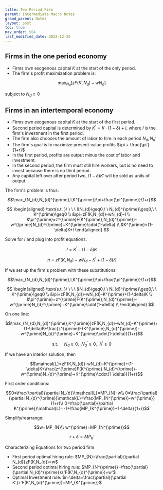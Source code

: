 ```yaml
---
title: Two Period Firm
parent: Intermediate Macro Notes
grand_parent: Notes
layout: post
toc: true
nav_order: 504
last_modified_date: 2022-12-30
---
```



<!--
Consumers in an intertemporal endowment economy

$$\max_{c,c'}u(c)+\beta u(c')$$

subject to:

$$c\geq0,c'\geq0\\
c+\frac{c'}{1+r}\leq y+\frac{y'}{1+r}+\left(-T-\frac{T^{\prime}}{1+r}\right)$$

Characterizing equations:

Intertemporal Euler condition $$MRS_{cc'}=(1+r)$$

Consumers in an intertemporal economy, with labor leisure

\max_{c,c',l,l'}u(c,l)+\beta u(c',l')c\geq0,c'\geq0,h\geq l\geq0,h\geq l'\geq0c+\frac{c'}{1+r}\leq w(h-l)+\frac{w^{\prime}(h^{\prime}-l^{\prime})}{1+r}+\left(-T-\frac{T^{\prime}}{1+r}\right)

Or if we include labor explicitly\max_{c,c',l,l',N_{s},N_{s}^{\prime}}u(c,l)+\beta u(c',l')c\geq0,c'\geq0,l\geq0,l'\geq0,N_{s}\geq0,N_{s}^{\prime}\geq0c+\frac{c'}{1+r}\leq w(h-l)+\frac{w^{\prime}(h^{\prime}-l^{\prime})}{1+r}+\left(-T-\frac{T^{\prime}}{1+r}\right)N_{s}=h-lN_{s}^{\prime}=h-l^{\prime}

Characterizing equations

- Intertemporal Euler conditionMRS_{cc'}=(1+r)

- Intratemporal Euler conditionsMRS_{lc}=wMRS_{l'c'}=w

- Budgetc+\frac{c'}{1+r}=w(h-l)+\frac{w^{\prime}(h^{\prime}-l^{\prime})}{1+r}+\left(-T-\frac{T^{\prime}}{1+r}\right)

Quick Note about utility across time:

2 period version isU(c,c',l,l')=u(c,l)+\beta u(c',l')

Infinite period version is typically written

U(c_{0},c_{1},...,l_{0},l_{1},...)=\sum_{t=0}^{\infty}\beta^{t}u(c_{t},l_{t})

Note that this is “exponential” time preferences, experimentally, it seems people have “hyperbolic” time preferences.

(You don't need to worry about this for this class. We're sticking to 2 time periods.)
-->


## Firms in the one period economy

- Firms own exogenous capital $K$ at the start of the only period.
- The firm's profit maximization problem is:

$$\max_{N_{d}}\left[zF(K,N_{d})-wN_{d}\right]$$

subject to $N_{d}\geq0$

## Firms in an intertemporal economy

- Firms own exogenous capital $K$ at the start of the first period.
- Second period capital is determined by $K^{\prime}=K\cdot(1-\delta)+I$, where $I$ is the firm's investment in the first period.
- The firm also chooses the amount of labor to hire in each period $N_d, N_d'$
- The firm's goal is to maximize present-value profits $\pi + \frac{\pi'}{1+r}$
- In the first period, profits are output minus the cost of labor and investment.
- In the second period, the firm must still hire workers, but is no need to invest because there is no third period. 
- Any capital left over after period two, $(1-\delta)K'$ will be sold as units of output.

The firm's problem is thus:

$$\max_{N_{d},N_{d}^{\prime},I,K^{\prime}}\pi+\frac{\pi^{\prime}}{1+r}$$


$$
\begin{aligned}
\text{s.t. }\ \ \ \ &N_{d}\geq0,\ \ N_{d}^{\prime}\geq0,\ \ K^{\prime}\geq0 \\
&\pi=zF(K,N_{d})-wN_{d}-I \\
&\pi^{\prime}=z^{\prime}F(K^{\prime},N_{d}^{\prime})-w^{\prime}N_{d}^{\prime}+K^{\prime}\cdot(1-\delta) \\
&K^{\prime}=(1-\delta)K+I
\end{aligned}
$$

Solve for $I$ and plug into profit equations:

$$I = K^{\prime}-(1-\delta)K$$

$$\pi = zF(K,N_{d})-wN_{d}-K^{\prime}+(1-\delta)K$$

If we set up the firm's problem with these substitutions:

$$\max_{N_{d},N_{d}^{\prime},I,K^{\prime}}\pi+\frac{\pi^{\prime}}{1+r}$$

$$
\begin{aligned}
\text{s.t. }\ \ \ \ &N_{d}\geq0,\ \ N_{d}^{\prime}\geq0,\ \ K^{\prime}\geq0 \\
&\pi=zF(K,N_{d})-wN_{d}-K^{\prime}+(1-\delta)K \\
&\pi^{\prime}=z^{\prime}F(K^{\prime},N_{d}^{\prime})-w^{\prime}N_{d}^{\prime}+K^{\prime}\cdot(1-\delta) \\
\end{aligned}
$$

On one line: 

$$\max_{N_{d},N_{d}^{\prime},K^{\prime}}zF(K,N_{d})-wN_{d}-K^{\prime}+(1-\delta)K+\frac{z^{\prime}F(K^{\prime},N_{d}^{\prime})-w^{\prime}N_{d}^{\prime}+K^{\prime}\cdot(1-\delta)}{1+r}$$

$$\text{s.t. }\ \ \ \ N_{d}\geq0,\ \ N_{d}^{\prime}\geq0,\ \ K^{\prime}\geq0$$

If we have an interior solution, then 

$$\mathcal{L}=zF(K,N_{d})-wN_{d}-K^{\prime}+(1-\delta)K+\frac{z^{\prime}F(K^{\prime},N_{d}^{\prime})-w^{\prime}N_{d}^{\prime}+K^{\prime}\cdot(1-\delta)}{1+r}$$

First order conditions:

$$0=\frac{\partial}{\partial N_{d}}\mathcal{L}=MP_{N}-w\\
0=\frac{\partial}{\partial N_{d}^{\prime}}\mathcal{L}=\frac{MP_{N^{\prime}}-w^{\prime}}{1+r}\\
0=\frac{\partial}{\partial K^{\prime}}\mathcal{L}=-1+\frac{MP_{K^{\prime}}+1-\delta}{1+r}$$

Simplify/rearrange:

$$w=MP_{N}\\
w^{\prime}=MP_{N^{\prime}}$$

$$r+\delta=MP_{K^{\prime}}$$

Characterizing Equations for two period firm

- First period optimal hiring rule: $MP_{N}=\frac{\partial}{\partial N_{d}}zF(K,N_{d})=w$
- Second period optimal hiring rule: $MP_{N^{\prime}}=\frac{\partial}{\partial N_{d}^{\prime}}z'F(K',N_{d}^{\prime})=w'$
- Optimal Investment rule: $r+\delta=\frac{\partial}{\partial K'}z'F(K',N_{d}^{\prime})=MP_{K^{\prime}}$

<!--
Combine the two period consumer and two period firm

Market clearing conditions are 

$$\begin{aligned}
N_{s}=h-l=N_{d} &  & c+I+G=Y=zF(K,N_{d})\\
N_{s}'=h'-l'=N_{d}' &\;\;\;\;  & c'+G'=Y=z'F(K',N_{d}')+(1-\delta)K'\\
\end{aligned}$$
-->

